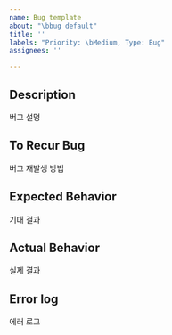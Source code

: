 ```yaml
---
name: Bug template
about: "\bbug default"
title: ''
labels: "Priority: \bMedium, Type: Bug"
assignees: ''

---
```


## Description
버그 설명

## To Recur Bug
버그 재발생 방법

## Expected Behavior
기대 결과

## Actual Behavior
실제 결과

## Error log
에러 로그
